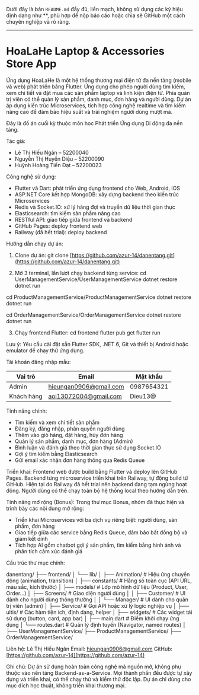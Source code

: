﻿Dưới đây là bản `README.md` đầy đủ, liền mạch, không sử dụng các ký hiệu định dạng như \*\*, phù hợp để nộp báo cáo hoặc chia sẻ GitHub một cách chuyên nghiệp và rõ ràng.

---

# HoaLaHe Laptop & Accessories Store App

Ứng dụng HoaLaHe là một hệ thống thương mại điện tử đa nền tảng (mobile và web) phát triển bằng Flutter. Ứng dụng cho phép người dùng tìm kiếm, xem chi tiết và đặt mua các sản phẩm laptop và linh kiện điện tử. Phía quản trị viên có thể quản lý sản phẩm, danh mục, đơn hàng và người dùng. Dự án áp dụng kiến trúc Microservices, tích hợp công nghệ realtime và tìm kiếm nâng cao để đảm bảo hiệu suất và trải nghiệm người dùng mượt mà.

Đây là đồ án cuối kỳ thuộc môn học Phát triển Ứng dụng Di động đa nền tảng.

Tác giả:

* Lê Thị Hiếu Ngân – 52200040
* Nguyễn Thị Huyền Diệu – 52200090
* Huỳnh Hoàng Tiến Đạt – 52200023

Công nghệ sử dụng:

* Flutter và Dart: phát triển ứng dụng frontend cho Web, Android, iOS
* ASP.NET Core kết hợp MongoDB: xây dựng backend theo kiến trúc Microservices
* Redis và Socket.IO: xử lý hàng đợi và truyền dữ liệu thời gian thực
* Elasticsearch: tìm kiếm sản phẩm nâng cao
* RESTful API: giao tiếp giữa frontend và backend
* GitHub Pages: deploy frontend web
* Railway (đã hết trial): deploy backend

Hướng dẫn chạy dự án:

1. Clone dự án:
   git clone [https://github.com/azur-14/danentang.git](https://github.com/azur-14/danentang.git)

2. Mở 3 terminal, lần lượt chạy backend từng service:
   cd UserManagementService/UserManagementService
   dotnet restore
   dotnet run

cd ProductManagementService/ProductManagementService
dotnet restore
dotnet run

cd OrderManagementService/OrderManagementService
dotnet restore
dotnet run

3. Chạy frontend Flutter:
   cd frontend
   flutter pub get
   flutter run

Lưu ý: Yêu cầu cài đặt sẵn Flutter SDK, .NET 6, Git và thiết bị Android hoặc emulator để chạy thử ứng dụng.

Tài khoản đăng nhập mẫu:

| Vai trò    | Email                                                   | Mật khẩu   |
| ---------- | ------------------------------------------------------- | ---------- |
| Admin      | [hieungan0906@gmail.com](mailto:hieungan0906@gmail.com) | 0987654321 |
| Khách hàng | [aoi13072004@gmail.com](mailto:aoi13072004@gmail.com)   | Dieu13@    |

Tính năng chính:

* Tìm kiếm và xem chi tiết sản phẩm
* Đăng ký, đăng nhập, phân quyền người dùng
* Thêm vào giỏ hàng, đặt hàng, hủy đơn hàng
* Quản lý sản phẩm, danh mục, đơn hàng (Admin)
* Bình luận và đánh giá theo thời gian thực sử dụng Socket.IO
* Gợi ý tìm kiếm bằng Elasticsearch
* Gửi email xác nhận đơn hàng thông qua Redis Queue

Triển khai:
Frontend web được build bằng Flutter và deploy lên GitHub Pages.
Backend từng microservice triển khai trên Railway, tự động build từ GitHub.
Hiện tại do Railway đã hết trial nên backend đang tạm ngừng hoạt động.
Người dùng có thể chạy toàn bộ hệ thống local theo hướng dẫn trên.

Tính năng mở rộng (Bonus):
Trong thư mục Bonus, nhóm đã thực hiện và trình bày các nội dung mở rộng:

* Triển khai Microservices với ba dịch vụ riêng biệt: người dùng, sản phẩm, đơn hàng
* Giao tiếp giữa các service bằng Redis Queue, đảm bảo bất đồng bộ và giảm kết dính
* Tích hợp AI gồm chatbot gợi ý sản phẩm, tìm kiếm bằng hình ảnh và phân tích cảm xúc đánh giá

Cấu trúc thư mục chính:

danentang/
├── frontend/
│   └── lib/
│       ├── Animation/              # Hiệu ứng chuyển động (animation, transition)
│       ├── constants/              # Hằng số toàn cục (API URL, màu sắc, kích thước)
│       ├── models/                 # Lớp mô hình dữ liệu (Product, User, Order...)
│       ├── Screens/                # Giao diện người dùng
│       │   ├── Customer/           # UI dành cho người dùng thông thường
│       │   └── Manager/            # UI dành cho quản trị viên (admin)
│       ├── Service/                # Gọi API hoặc xử lý logic nghiệp vụ
│       ├── ultis/                  # Các hàm tiện ích, định dạng, helper
│       ├── widgets/                # Các widget tái sử dụng (button, card, app bar)
│       ├── main.dart               # Điểm khởi chạy ứng dụng
│        └── routes.dart             # Quản lý định tuyến (Navigator, named routes)
│
├── UserManagementService/
├── ProductManagementService/
├── OrderManagementService/

Liên hệ:
Lê Thị Hiếu Ngân
Email: [hieungan0906@gmail.com](mailto:hieungan0906@gmail.com)
GitHub: [https://github.com/azur-14](https://github.com/azur-14)

Ghi chú:
Dự án sử dụng hoàn toàn công nghệ mã nguồn mở, không phụ thuộc vào nền tảng Backend-as-a-Service.
Mọi thành phần đều được tự xây dựng và triển khai, có thể chạy thử và kiểm thử độc lập.
Dự án chỉ dùng cho mục đích học thuật, không triển khai thương mại.